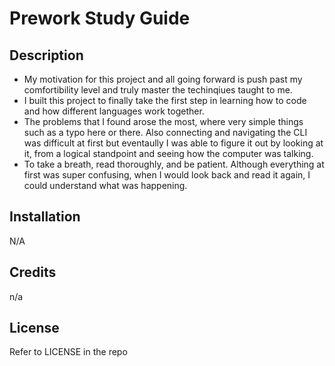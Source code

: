 # Prework Study Guide

## Description

- My motivation for this project and all going forward is push past my comfortibility level and truly master the techinqiues taught to me. 
- I built this project to finally take the first step in learning how to code and how different languages work together. 
- The problems that I found arose the most, where very simple things such as a typo here or there. Also connecting and navigating the CLI was difficult at first but eventaully I was able to figure it out by looking at it, from a logical standpoint and seeing how the computer was talking.
- To take a breath, read thoroughly, and be patient. Although everything at first was super confusing, when I would look back and read it again, I could understand what was happening.  

## Installation

N/A

## Credits
n/a
## License
Refer to LICENSE in the repo
